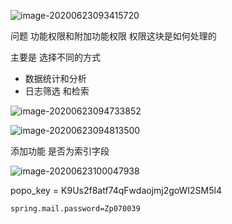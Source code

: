 ![image-20200623093415720](C:\Users\caopeng03\AppData\Roaming\Typora\typora-user-images\image-20200623093415720.png)

问题        功能权限和附加功能权限  权限这块是如何处理的

主要是 选择不同的方式 

- 数据统计和分析
- 日志筛选 和检索





![image-20200623094733852](C:\Users\caopeng03\AppData\Roaming\Typora\typora-user-images\image-20200623094733852.png)

![image-20200623094813500](C:\Users\caopeng03\AppData\Roaming\Typora\typora-user-images\image-20200623094813500.png)

添加功能 是否为索引字段

![image-20200623100047938](C:\Users\caopeng03\AppData\Roaming\Typora\typora-user-images\image-20200623100047938.png)







popo_key = K9Us2f8atf74qFwdaojmj2goWI2SM5l4

```
spring.mail.password=Zp070039
```